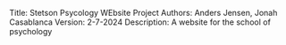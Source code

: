 Title: Stetson Psycology WEbsite Project
Authors: Anders Jensen, Jonah Casablanca
Version: 2-7-2024
Description: A website for the school of psychology

